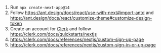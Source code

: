 1. Run `npx create-next-app@14`
2. Follow https://ant.design/docs/react/use-with-next#import-antd and https://ant.design/docs/react/customize-theme#customize-design-token
3. Create an account for [Clerk](https://clerk.com/) and follow https://clerk.com/docs/quickstarts/nextjs
4. https://clerk.com/docs/references/nextjs/custom-sign-up-page
5. https://clerk.com/docs/references/nextjs/custom-sign-in-or-up-page
